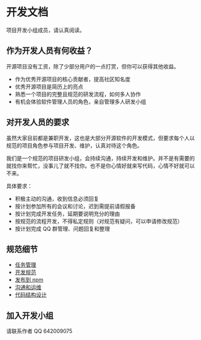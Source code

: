 # 开发文档

项目开发小组成员，请认真阅读。

## 作为开发人员有何收益？

开源项目没有工资，除了少部分用户的一点打赏，但你可以获得其他收益。

- 作为优秀开源项目的核心贡献者，提高社区知名度
- 优秀开源项目是简历上的亮点
- 熟悉一个项目的完整且规范的研发流程，如何多人协作
- 有机会体验软件管理人员的角色，亲自管理多人研发小组

## 对开发人员的要求

虽然大家目前都是兼职开发，这也是大部分开源软件的开发模式，但要求每个人以规范的项目角色参与项目开发、维护，认真对待这个角色。

我们是一个规范的项目研发小组，会持续沟通，持续开发和维护。并不是有需要的就找你来帮忙，没事儿了就不找你。也不是你心情好就来写代码，心情不好就可以不来。

具体要求：

- 积极主动的沟通，收到信息必须回复
- 按计划参加所有的会议和讨论，迟到需提前请假报备
- 按计划完成开发任务，延期要说明充分的理由
- 按规范的流程开发，不得私定规则（对规范有疑问，可以申请修改规范）
- 按计划完成 QQ 群管理、问题回复和整理

## 规范细节

- [任务管理](./task.md)
- [开发规范](./dev.md)
- [发布到 npm](./master.md)
- [沟通和运维](./op.md)
- [代码结构设计](./code.md)

## 加入开发小组

请联系作者 QQ 642009075
